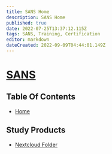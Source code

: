 ```yaml
---
title: SANS Home
description: SANS Home
published: true
date: 2022-07-25T13:37:12.115Z
tags: SANS, Training, Certification
editor: markdown
dateCreated: 2022-09-09T04:44:01.149Z
---
```

# [SANS](https://www.sans.org/)



## Table Of Contents

- [Home]()

## Study Products
- [Nextcloud Folder](https://nextcloud.commsnet.org/index.php/s/WFyTREBiKiKRNjk)
